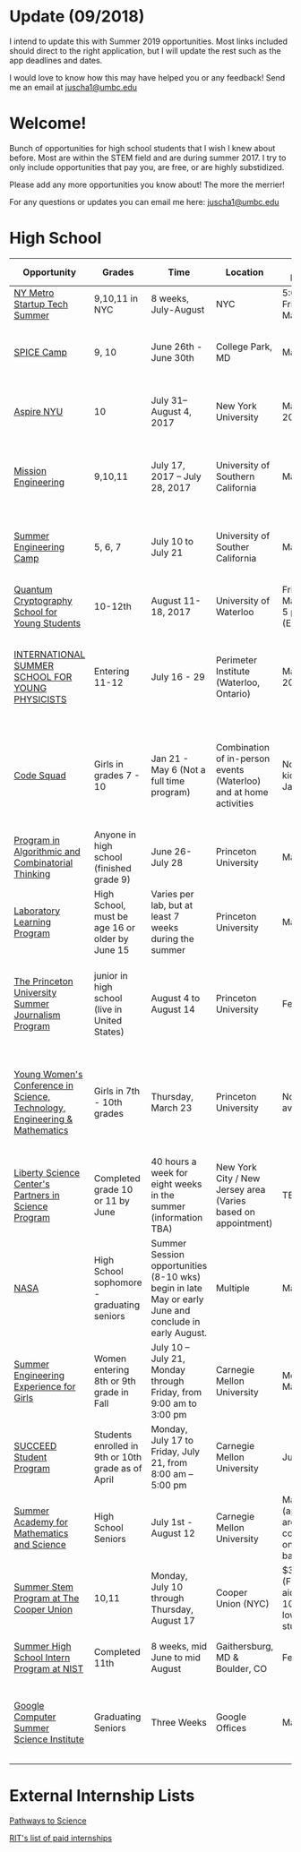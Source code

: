 # Update (09/2018)
I intend to update this with Summer 2019 opportunities. Most links included should direct to the right application, but I will update the rest such as the app deadlines and dates. 

I would love to know how this may have helped you or any feedback! Send me an email at juscha1@umbc.edu 

# Welcome!
Bunch of opportunities for high school students that I wish I knew about before. Most are within the STEM field and are during summer 2017. I try to only include opportunities that pay you, are free, or are highly substidized. 

Please add any more opportunities you know about! The more the merrier!

For any questions or updates you can email me here: juscha1@umbc.edu

# High School
| Opportunity        | Grades         | Time | Location | App Deadline | Cost | Notes |
| ----------------- |-------------  | ---------| -------| ---------| -----| -----|
|[NY Metro Startup Tech Summer](http://www.nfte.com/what/programs/new-york-metro/ny-metro-startup-summer-tech) | 9,10,11 in NYC | 8 weeks, July-August |NYC |5:00pm Friday, March 31| Free |  |
|[SPICE Camp](http://www.cmse.umd.edu/k12/summer/spice) | 9, 10 | June 26th - June 30th | College Park, MD | March 31st | $350 | For young women interested in learning more about engineering | 
| [Aspire NYU](http://www.sps.nyu.edu/academics/hsacademy/summer-programs/aspire.html) | 10 | July 31–August 4, 2017 | New York University | March 27, 2017 | Free | Must be a current sophomore from the New York metro/tri-state area |
| [Mission Engineering](https://viterbipk12.usc.edu/missionengineering/)| 9,10,11 | July 17, 2017 – July 28, 2017 | University of Southern California| May 1, 2017 | $750 (All low income students accepted will have a FULL SCHOLARSHIP | Must be able to commute|
| [Summer Engineering Camp](https://viterbipk12.usc.edu/camp/) | 5, 6, 7 | July 10 to July 21 | University of Souther California | May 1st | $750 (All low income students accepted will have a FULL SCHOLARSHIP | Must be able to commute|
| [Quantum Cryptography School for Young Students](https://uwaterloo.ca/institute-for-quantum-computing/programs/quantum-cryptography-school-young-students) | 10-12th | August 11-18, 2017 | University of Waterloo |Friday, March 24 at 5 p.m. (EDT). | $250 CAD | Financial Aid/Scholarship available | 
| [INTERNATIONAL SUMMER SCHOOL FOR YOUNG PHYSICISTS](http://www.perimeterinstitute.ca/outreach/students/programs/international-summer-school-young-physicists) | Entering 11-12 | July 16 - 29| Perimeter Institute (Waterloo, Ontario) | March 31, 2017	 |  $500 (CDN) | Travel costs covered for Canadian students, ground transportation covered, Financial aid available |
| [Code Squad](https://uwaterloo.ca/catalyst/codesquad) | Girls in grades 7 - 10 | Jan 21 - May 6 (Not a full time program) | Combination of in-person events (Waterloo) and at home activities | No app, but kickoff is Jan 21  | No cost, but $200 registration cost for the conference in the middle of the program (financial aid available) | [Helpful FAQ](https://uwaterloo.ca/catalyst/code-squad-frequently-asked-questions) |
| [Program in Algorithmic and Combinatorial Thinking](https://algorithmicthinking.org) | Anyone in high school (finished grade 9) | June 26-July 28 | Princeton University | March 05 | $1000 for registration | [Helpful FAQ](https://algorithmicthinking.org/faq/) |
| [Laboratory Learning Program](http://research.princeton.edu/students/research-opportunities) | High School, must be age 16 or older by June 15  | Varies per lab, but at least 7 weeks during the summer | Princeton University | March 15 | No cost | [Helpful FAQ](http://research.princeton.edu/students/research-opportunities/faqs/) | 
| [The Princeton University Summer Journalism Program](http://www.princeton.edu/sjp/)   | junior in high school (live in United States) | August 4 to August 14   | Princeton University | Feb 24  | All expenses, including students' travel costs to and from Princeton, are paid for by the program. | Program specifically for students from a low income background |
| [Young Women's Conference in Science, Technology, Engineering & Mathematics](http://www.pppl.gov/YWC) | Girls in 7th - 10th grades | Thursday, March 23 | Princeton University | None available | First Come First Serve | Group registration only including chaperones. Seems like registration is mostly handled by high school administration.|
| [Liberty Science Center's Partners in Science Program](http://lsc.org/for-educators/programs-at-the-center/partners-in-science/) | Completed grade 10 or 11 by June | 40 hours a week for eight weeks in the summer (information TBA) | New York City / New Jersey area (Varies based on appointment) | TBA | No cost | More information TBA |
| [NASA](https://intern.nasa.gov/ossi/web/public/main/index.cfm?solarAction=view&subAction=content&contentCode=HOME_PAGE_INTERNSHIPS) | High School sophomore - graduating seniors | Summer Session opportunities (8-10 wks) begin in late May or early June and conclude in early August. | Multiple | March 1st  | Stipend |  | 
| [Summer Engineering Experience for Girls](https://www.cmu.edu/ices/outreach/see/) | Women entering 8th or 9th grade in Fall  | July 10 – July 21, Monday through Friday, from 9:00 am to 3:00 pm | Carnegie Mellon University | Monday, May 1 | Free | May need to look into getting housing | 
| [SUCCEED Student Program](http://cedmcenter.org/succeed/succeed-student-program/) | Students enrolled in 9th or 10th grade as of April  | Monday, July 17 to Friday, July 21, from 8:00 am – 5:00 pm | Carnegie Mellon University | June 5 | Free | 
| [Summer Academy for Mathematics and Science](http://admission.enrollment.cmu.edu/pages/diversity-sams) | High School Seniors | July 1st - August 12 | Carnegie Mellon University | March 1st (applications are considered on a rolling basis) | Free tuition, housing, and dining | Seeks to recruit underserved and underrepresented students. | 
| [Summer Stem Program at The Cooper Union](https://cooper.edu/engineering/summer-stem) | 10,11 | Monday, July 10 through Thursday, August 17 | Cooper Union (NYC) | $3,300 (Financial aid up to 100% for low income students) | |
| [Summer High School Intern Program at NIST](https://www.nist.gov/ohrm/summer-high-school-intern-program) | Completed 11th | 8 weeks, mid June to mid August | Gaithersburg, MD & Boulder, CO | February 1  | Free | Must be interested in scientific research |
| [Google Computer Summer Science Institute](https://edu.google.com/resources/programs/computer-science-summer-institute/) | Graduating Seniors | Three Weeks | Google Offices | March 2nd | Free | Especially for students from historically underrepresented groups in Computer Sceince. |

# External Internship Lists
[Pathways to Science](http://www.pathwaystoscience.org/K12.aspx)

[RIT's list of paid internships](https://people.rit.edu/~gtfsbi/Symp/highschool.htm)

